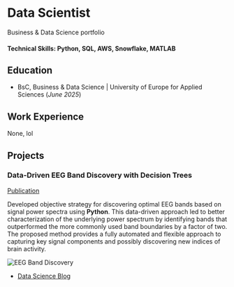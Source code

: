 # Data Scientist
Business &amp; Data Science portfolio

#### Technical Skills: Python, SQL, AWS, Snowflake, MATLAB

## Education
- BsC, Business & Data Science | University of Europe for Applied Sciences (_June 2025_)

## Work Experience
None, lol

## Projects
### Data-Driven EEG Band Discovery with Decision Trees
[Publication](https://www.mdpi.com/1424-8220/22/8/3048)

Developed objective strategy for discovering optimal EEG bands based on signal power spectra using **Python**. This data-driven approach led to better characterization of the underlying power spectrum by identifying bands that outperformed the more commonly used band boundaries by a factor of two. The proposed method provides a fully automated and flexible approach to capturing key signal components and possibly discovering new indices of brain activity.

![EEG Band Discovery](/assets/img/eeg_band_discovery.jpeg)


- [Data Science Blog](https://medium.com/@shawhin)